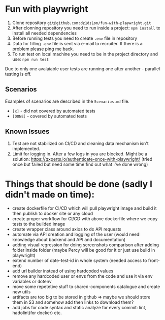 # Fun with playwright

1. Clone repository `git@github.com:dz1dz1on/fun-with-playwright.git`
2. After clonning repository you need to run inside a project: `npm install` to install all needed dependencies
3. Before running tests you need to create `.env` file in repository
4. Data for filling `.env` file is sent via e-mail to recruiter. If there is a problem please ping me back.
5. To run test on local machine you need to be in the project directory and use:
   `npm run test`

Due to only one avalaiable user tests are running one after another - parallel testing is off.

## Scenarios

Examples of scenarios are described in the `Scenarios.md` file.

- `[x]` - did not covered by automated tests
- `[DONE]` - covered by automated tests

## Known Issues

1. Test are not stabilized on CI/CD and cleaning data mechanism isn't implemented.
2. Limit for logging in. After a few logs in you are blocked. Might be a solution: https://qxperts.io/authenticate-once-with-playwright/ (tried once but failed but need some time find out what I've done wrong)

# Things that should be done (sadly I didn't made on time):

- create dockerfile for CI/CD which will pull playwright image and build it then publish to docker site or any cloud
- create proper workflow for CI/CD with above dockerfile where we copy tests to the builded image
- create wrapper class around axios to do API requests
- automate via API creation and logging of the user (would need knowledge about backend and API and documentation)
- adding visual regression for doing screenshots comparison after adding folder inside folder (maybe Percy will be good for it or just use build in playwright)
- extend number of date-test-id in whole system (needed access to front-end)
- add url builder instead of using hardcoded values
- remove any hardcoded user or envs from the code and use it via env variables or dotenv
- move some repetetive stuff to shared-components catalogue and create new utils
- artifacts are too big to be stored in github => maybe we should store them in S3 and somehow add then links to download them?
- add jobs for code syntax and static analyze for every commit: lint, hadolint(for docker) etc.

